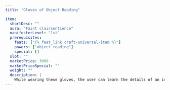 ```yaml
---
title: "Gloves of Object Reading"

item:
  shortDesc: ""
  aura: "Faint clairsentience"
  manifesterLevel: "1st"
  prerequisites:
    feats: ["{% feat_link craft-universal-item %}"]
    powers: ["object reading"]
    special: []
  slot: ""
  marketPrice: 3000
  marketPriceSpecial: ""
  weight: ""
  description: |
    While wearing these gloves, the user can learn the details of an inanimate object's previous owner if he handles the object, as if manifesting the _object reading_ power.
---
```

